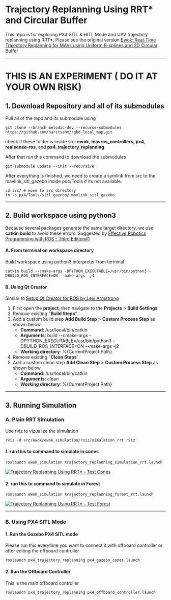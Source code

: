# Trajectory Replanning Using RRT* and Circular Buffer

This repo is for exploring PX4 SITL & HITL Mode and UAV trajectory replanning using RRT*. Please see the original version [
Ewok: Real-Time Trajectory Replanning for MAVs using Uniform B-splines and 3D Circular Buffer
](https://github.com/VladyslavUsenko/ewok)

---

# THIS IS AN EXPERIMENT ( DO IT AT YOUR OWN RISK)


## 1. Download Repository and all of its submodules

Pull all of the repo and its submodule using 
```bash=
git clone --branch melodic-dev --recurse-submodules https://github.com/haritsahm/rgbd_local_map.git
```
check if these folder is inside src: **ewok**, **mavros_controllers**, **px4**, **realsense-ros**, and **px4_trajectory_replanning**

After that run this command to download the submodules
```bash=
git submodule update --init --recursive
```

After everything is finished, we need to create a symlink from src to the mavlink_sitl_gazebo inside px4/Tools if its not available.
```bash=
cd src/ # move to src directory
ln -s px4/Tools/sitl_gazebo/ mavlink_sitl_gazebo
```

---
## 2. Build workspace using python3
Because several packages generate the same target directory, we use **catkin build** to avoid these errors. Suggested by [Effective Robotics Programming with ROS - Third Edition#1](https://github.com/rosbook/effective_robotics_programming_with_ros/issues/1#issuecomment-299646511)

#### A. From terminal on workspace directory
Build workspace using python3 interpreter from terminal
```bash=
catkin build --cmake-args -DPYTHON_EXECUTABLE=/usr/bin/python3 -DBUILD_ROS_INTERFACE=ON --make-args -j4
```
#### B. Using Qt Creator
Similar to [Setup Qt Creator for ROS by Levi Armstrong](https://github.com/Levi-Armstrong/ros_qtc_plugins/wiki/Setup-Qt-Creator-for-ROS#16-setup-build-settings-for-catkin-workspace)

1. First open the **project**, then navigate to the **Projects** > **Build Settings**
2. Remove existing "**Build Steps**".
3. Add a custom build step **Add Build Step** > **Custom Process Step** as shown below.
    * **Command**: /usr/local/bin/catkin
    * **Arguments**: build --cmake-args -DPYTHON_EXECUTABLE=/usr/bin/python3 -DBUILD_ROS_INTERFACE=ON --make-args -j2
    * **Working directory**: %{CurrentProject:Path}
4. Remove existing "**Clean Steps**".
5. Add a custom clean step **Add Clean Step** > **Custom Process Step** as shown below.
    * **Command**: /usr/local/bin/catkin
    * **Arguments**: clean
    * **Working directory**: %{CurrentProject:Path}

---
## 3. Running Simulation

### A. Plain RRT Simulation
Use rviz to vizualize the simulation
```bash=
rviz -d src/ewok/ewok_simulation/rviz/simulation_rrt.rviz 
```
#### 1. run this to command to simulate in cones
```bash=
roslaunch ewok_simulation trajectory_replanning_simulation_rrt.launch 
```
[![Trajectory Replanning Using RRT* - Test Cones](http://img.youtube.com/vi/2R5ByHK022A/0.jpg)](http://www.youtube.com/watch?v=2R5ByHK022A)

#### 2. run this to command to simulate in Forest
```bash=
roslaunch ewok_simulation trajectory_replanning_forest_rrt.launch 
```
[![Trajectory Replanning Using RRT* - Test Forest](http://img.youtube.com/vi/aaczZhq_mr0/0.jpg)](http://www.youtube.com/watch?v=aaczZhq_mr0)

---
### B. Using PX4 SITL Mode
#### 1. Run the Gazebo PX4 SITL mode 
Please run this everytime you want to connect it with offboard controller or after editing the offboard controller
```bash=
roslaunch px4_trajectory_replanning px4_gazebo_cones.launch 
```

#### 2. Run the Offboard Controller
This is the main offboard controller
```
roslaunch px4_trajectory_replanning px4_offboard_controller.launch 
```
